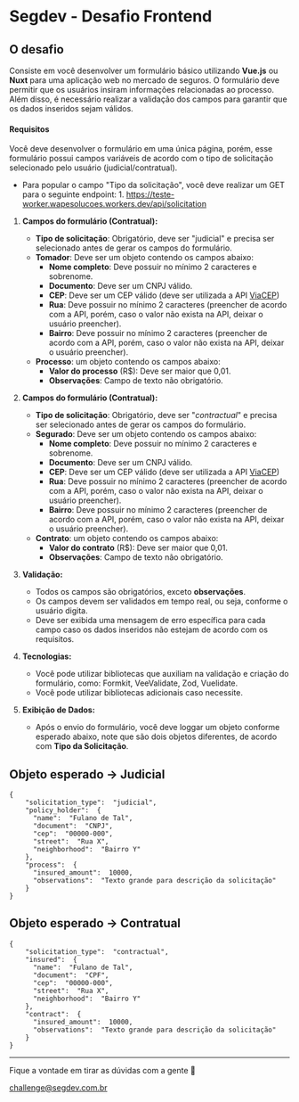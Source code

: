 # Segdev - Desafio Frontend

## O desafio
Consiste em você desenvolver um formulário básico utilizando **Vue.js** ou **Nuxt** para uma aplicação web no mercado de seguros. O formulário deve permitir que os usuários insiram informações relacionadas ao processo. Além disso, é necessário realizar a validação dos campos para garantir que os dados inseridos sejam válidos. 

#### Requisitos
Você deve desenvolver o formulário em uma única página, porém, esse formulário possui campos variáveis de acordo com o tipo de solicitação selecionado pelo usuário (judicial/contratual).

* Para popular o campo "Tipo da solicitação", você deve realizar um GET para o seguinte endpoint: 1.  https://teste-worker.wapesolucoes.workers.dev/api/solicitation

1.  **Campos do formulário (Contratual):**
    -   **Tipo de solicitação**: Obrigatório, deve ser "judicial" e precisa ser selecionado antes de gerar os campos do formulário.
    -   **Tomador**: Deve ser um objeto contendo os campos abaixo:
	    -   **Nome completo**: Deve possuir no mínimo 2 caracteres e sobrenome.
	    -   **Documento**: Deve ser um CNPJ válido.
	    - **CEP**: Deve ser um CEP válido (deve ser utilizada a API [ViaCEP](https://viacep.com.br))
	    - **Rua**: Deve possuir no mínimo 2 caracteres (preencher de acordo com a API, porém, caso o valor não exista na API, deixar o usuário preencher).
	    - **Bairro**: Deve possuir no mínimo 2 caracteres (preencher de acordo com a API, porém, caso o valor não exista na API, deixar o usuário preencher).
	  - **Processo**: um objeto contendo os campos abaixo:
		  - **Valor do processo** (R$): Deve ser maior que 0,01.
		  - **Observações**: Campo de texto não obrigatório.
		  
2.  **Campos do formulário (Contratual):**
    -   **Tipo de solicitação**: Obrigatório, deve ser "*contractual*" e precisa ser selecionado antes de gerar os campos do formulário.
    -   **Segurado**: Deve ser um objeto contendo os campos abaixo:
	    -   **Nome completo**: Deve possuir no mínimo 2 caracteres e sobrenome.
	    -   **Documento**: Deve ser um CNPJ válido.
	    - **CEP**: Deve ser um CEP válido (deve ser utilizada a API [ViaCEP](https://viacep.com.br))
	    - **Rua**: Deve possuir no mínimo 2 caracteres (preencher de acordo com a API, porém, caso o valor não exista na API, deixar o usuário preencher).
	    - **Bairro**: Deve possuir no mínimo 2 caracteres (preencher de acordo com a API, porém, caso o valor não exista na API, deixar o usuário preencher).
	  - **Contrato**: um objeto contendo os campos abaixo:
		  - **Valor do contrato** (R$): Deve ser maior que 0,01.
		  - **Observações**: Campo de texto não obrigatório.
3.  **Validação:**
    
    -   Todos os campos são obrigatórios,  exceto **observações**.
    -   Os campos devem ser validados em tempo real, ou seja, conforme o usuário digita.
    -   Deve ser exibida uma mensagem de erro específica para cada campo caso os dados inseridos não estejam de acordo com os requisitos.
    
4.  **Tecnologias:**
    
    -   Você pode utilizar bibliotecas que auxiliam na validação e criação do formulário, como: Formkit, VeeValidate, Zod, Vuelidate.
    -   Você pode utilizar bibliotecas adicionais caso necessite.
   
5.  **Exibição de Dados:**
    
    -   Após o envio do formulário, você deve loggar um objeto conforme esperado abaixo, note que são dois objetos diferentes, de acordo com **Tipo da Solicitação**.

## Objeto esperado -> Judicial
    { 
	    "solicitation_type":  "judicial", 
	    "policy_holder":  {
		  "name":  "Fulano de Tal",
		  "document":  "CNPJ",
		  "cep":  "00000-000",
		  "street":  "Rua X",
		  "neighborhood":  "Bairro Y"
		},
		"process":  {
		  "insured_amount":  10000,
		  "observations":  "Texto grande para descrição da solicitação"
		}
	}

## Objeto esperado -> Contratual
    { 
	    "solicitation_type":  "contractual", 
	    "insured":  {
		  "name":  "Fulano de Tal",
		  "document":  "CPF",
		  "cep":  "00000-000",
		  "street":  "Rua X",
		  "neighborhood":  "Bairro Y"
		},
		"contract":  {
		  "insured_amount":  10000,
		  "observations":  "Texto grande para descrição da solicitação"
		}
	}

---

Fique a vontade em tirar as dúvidas com a gente 🙂

challenge@segdev.com.br 
